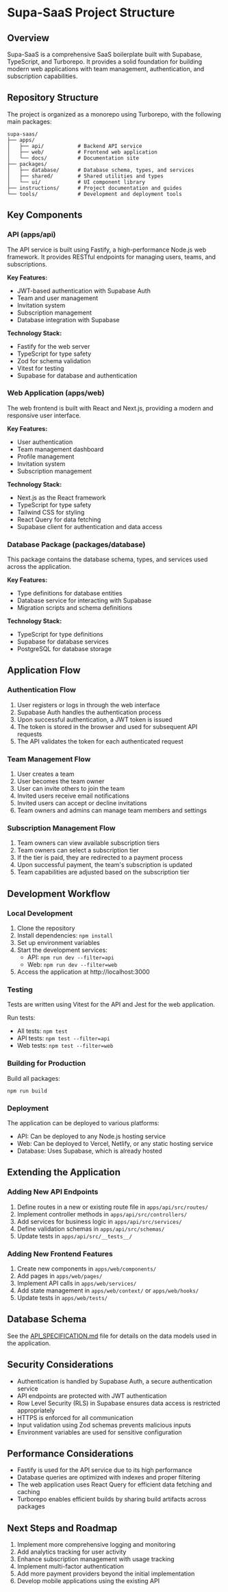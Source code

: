 # Supa-SaaS Project Structure

## Overview

Supa-SaaS is a comprehensive SaaS boilerplate built with Supabase, TypeScript, and Turborepo. It provides a solid foundation for building modern web applications with team management, authentication, and subscription capabilities.

## Repository Structure

The project is organized as a monorepo using Turborepo, with the following main packages:

```
supa-saas/
├── apps/
│   ├── api/           # Backend API service
│   ├── web/           # Frontend web application
│   └── docs/          # Documentation site
├── packages/
│   ├── database/      # Database schema, types, and services
│   ├── shared/        # Shared utilities and types
│   └── ui/            # UI component library
├── instructions/      # Project documentation and guides
└── tools/             # Development and deployment tools
```

## Key Components

### API (apps/api)

The API service is built using Fastify, a high-performance Node.js web framework. It provides RESTful endpoints for managing users, teams, and subscriptions.

**Key Features:**
- JWT-based authentication with Supabase Auth
- Team and user management
- Invitation system
- Subscription management
- Database integration with Supabase

**Technology Stack:**
- Fastify for the web server
- TypeScript for type safety
- Zod for schema validation
- Vitest for testing
- Supabase for database and authentication

### Web Application (apps/web)

The web frontend is built with React and Next.js, providing a modern and responsive user interface.

**Key Features:**
- User authentication
- Team management dashboard
- Profile management
- Invitation system
- Subscription management

**Technology Stack:**
- Next.js as the React framework
- TypeScript for type safety
- Tailwind CSS for styling
- React Query for data fetching
- Supabase client for authentication and data access

### Database Package (packages/database)

This package contains the database schema, types, and services used across the application.

**Key Features:**
- Type definitions for database entities
- Database service for interacting with Supabase
- Migration scripts and schema definitions

**Technology Stack:**
- TypeScript for type definitions
- Supabase for database services
- PostgreSQL for database storage

## Application Flow

### Authentication Flow

1. User registers or logs in through the web interface
2. Supabase Auth handles the authentication process
3. Upon successful authentication, a JWT token is issued
4. The token is stored in the browser and used for subsequent API requests
5. The API validates the token for each authenticated request

### Team Management Flow

1. User creates a team
2. User becomes the team owner
3. User can invite others to join the team
4. Invited users receive email notifications
5. Invited users can accept or decline invitations
6. Team owners and admins can manage team members and settings

### Subscription Management Flow

1. Team owners can view available subscription tiers
2. Team owners can select a subscription tier
3. If the tier is paid, they are redirected to a payment process
4. Upon successful payment, the team's subscription is updated
5. Team capabilities are adjusted based on the subscription tier

## Development Workflow

### Local Development

1. Clone the repository
2. Install dependencies: `npm install`
3. Set up environment variables
4. Start the development services:
   - API: `npm run dev --filter=api`
   - Web: `npm run dev --filter=web`
5. Access the application at http://localhost:3000

### Testing

Tests are written using Vitest for the API and Jest for the web application.

Run tests:
- All tests: `npm test`
- API tests: `npm test --filter=api`
- Web tests: `npm test --filter=web`

### Building for Production

Build all packages:
```
npm run build
```

### Deployment

The application can be deployed to various platforms:

- API: Can be deployed to any Node.js hosting service
- Web: Can be deployed to Vercel, Netlify, or any static hosting service
- Database: Uses Supabase, which is already hosted

## Extending the Application

### Adding New API Endpoints

1. Define routes in a new or existing route file in `apps/api/src/routes/`
2. Implement controller methods in `apps/api/src/controllers/`
3. Add services for business logic in `apps/api/src/services/`
4. Define validation schemas in `apps/api/src/schemas/`
5. Update tests in `apps/api/src/__tests__/`

### Adding New Frontend Features

1. Create new components in `apps/web/components/`
2. Add pages in `apps/web/pages/`
3. Implement API calls in `apps/web/services/`
4. Add state management in `apps/web/context/` or `apps/web/hooks/`
5. Update tests in `apps/web/tests/`

## Database Schema

See the [API_SPECIFICATION.md](./API_SPECIFICATION.md) file for details on the data models used in the application.

## Security Considerations

- Authentication is handled by Supabase Auth, a secure authentication service
- API endpoints are protected with JWT authentication
- Row Level Security (RLS) in Supabase ensures data access is restricted appropriately
- HTTPS is enforced for all communication
- Input validation using Zod schemas prevents malicious inputs
- Environment variables are used for sensitive configuration

## Performance Considerations

- Fastify is used for the API service due to its high performance
- Database queries are optimized with indexes and proper filtering
- The web application uses React Query for efficient data fetching and caching
- Turborepo enables efficient builds by sharing build artifacts across packages

## Next Steps and Roadmap

1. Implement more comprehensive logging and monitoring
2. Add analytics tracking for user activity
3. Enhance subscription management with usage tracking
4. Implement multi-factor authentication
5. Add more payment providers beyond the initial implementation
6. Develop mobile applications using the existing API 
